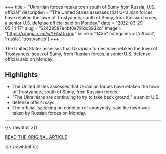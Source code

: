 +++
title = "Ukrainian forces retake town south of Sumy from Russia, U.S. official"
description = "The United States assesses that Ukrainian forces have retaken the town of Trostyanets, south of Sumy, from Russian forces, a senior U.S. defense official said on Monday."
date = "2022-03-29 05:14:17"
slug = "62429587e4bf0e791dc3932d"
image = "https://i.imgur.com/wYFAsDu.jpg"
score = "1435"
categories = ['official', 'russia', 'trostyanets']
+++

The United States assesses that Ukrainian forces have retaken the town of Trostyanets, south of Sumy, from Russian forces, a senior U.S. defense official said on Monday.

## Highlights

- The United States assesses that Ukrainian forces have retaken the town of Trostyanets, south of Sumy, from Russian forces.
- "The Ukrainians are continuing to try to take back ground," a senior U.S.
- defense official says.
- The official, speaking on condition of anonymity, said the town was taken by Russian forces on Monday.

---

{{< rawhtml >}}
  <p class="article-category">
    <a target="_blank" href="https://www.reuters.com/world/europe/ukrainian-forces-retake-town-south-sumy-russia-us-official-2022-03-28/">READ THE ORIGINAL ARTICLE</a>
  </p>
{{< /rawhtml >}}
